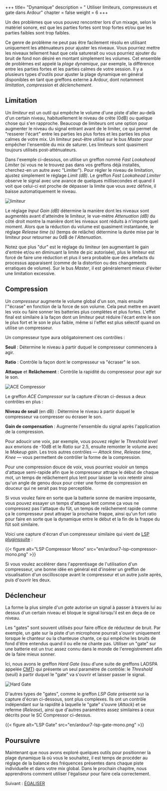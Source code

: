 +++
title= "Dynamique"
description = " Utiliser limiteurs, compresseurs et gate dans Ardour"
chapter = false
weight = 6
+++

Un des problèmes que vous pouvez rencontrer lors d'un mixage, selon le matériel sonore, est que les parties fortes sont trop fortes et/ou que les parties faibles sont trop faibles.     

Ce genre de problème ne peut pas être facilement résolu en utilisant uniquement les atténuateurs pour ajuster les niveaux.
Vous pourriez mettre les niveaux tellement haut que cela saturerait ou vous pourriez ajouter du bruit de fond non désiré en montant simplement les volumes.
Cet ensemble de problèmes est appelé la _plage dynamique_, par exemple, la différence entre les parties fortes et les parties calmes de votre session.
Il y a plusieurs types d'outils pour ajuster la plage dynamique en général disponibles en tant que greffons externe à Ardour, dont notamment _limitation_, _compression_ et _déclenchement_.   

## Limitation

Un _limiteur_ est un outil qui empêche le volume d'une piste d'aller au-delà d'un certain niveau, habituellement le niveau de crête (0dB) ou quelque chose qui s'en rapproche. Beaucoup de limiteurs ont une option pour augmenter le niveau du signal entrant avant de le limiter, ce qui permet de "resserer l'écart" entre les parties les plus fortes et les parties les plus calmes de votre mix. 
Un limiteur peut-être utilisé sur le bus _Master_ pour empêcher l'ensemble du mix de saturer. Les limiteurs sont quasiment toujours utilisés post-atténuateurs.

Dans l'exemple ci-dessous, on utilise un greffon nommé _Fast Lookahead Limiter_ (si vous ne le trouvez pas dans vos greffons déjà installés, cherchez-en un autre avec "Limiter"). Pour régler le niveau de limitation, ajustez simplement le réglage _Limit (dB)_.
Le greffon _Fast Lookahead Limiter_ observe le signal avec une avance de quelques millisecondes et quand il voit que celui-ci est proche de dépasser la limite que vous avez définie, il baisse automatiquement le niveau.

![limiteur](en/ardour7-fast-lookahead-lmiter.png?width=500)

Le réglage _Input Gain (dB)_ détermine la manière dont les niveaux sont augmentés avant d'atteindre le limiteur, le vue-mètre _Attenuation (dB)_ du côté droit montre la manière dont les niveaux sont réduits à n'importe quel moment.
Alors que la réduction du volume est quasiment instantanée, le réglage _Release time (s)_ (temps de relâche) détermine la durée mise par le limiteur pour retourner au 0dB de l'_Attenuation_.

Notez que plus "dur" est le réglage du limiteur (en augmentant le gain d'entrée et/ou en diminuant la limite de pic autorisée), plus le limiteur est forcé de faire une réduction et plus il sera probable que des artefacts du processus apparaisent (comme de la distortion ou des changements erratiques de volume).
Sur le bus _Master_, il est généralement mieux d'éviter une limitation excessive.  

## Compression

Un _compresseur_ augmente le volume global d'un son, mais ensuite l'"écrase" en fonction de la force de son volume. Cela peut mettre en avant les voix ou faire sonner les batteries plus complètes et plus fortes. L'effet final est similaire à la façon dont un limiteur peut réduire l'écart entre le son le plus fort et le son le plus faible, même si l'effet est plus sélectif quand on utilise un compresseur.

Un compresseur type aura obligatoirement ces contrôles :

**Seuil**
: Détermine le niveau à partir duquel le compresseur commencera à agir.


**Ratio**
: Contrôle la façon dont le compresseur va "écraser" le son.

**Attaque** et **Relâchement**
: Contrôle la rapidité du compresseur pour agir sur le son.

![ACE Compressor](en/ardour7-ace-compressor.png?width=450)

Le greffon _ACE Compressor_ sur la capture d'écran ci-dessus a deux contrôles en plus :

**Niveau de seuil** (en dB)
: Détermine le niveau à partir duquel le compresseur va compresser ou écraser le son.

**Gain de compensation**
: Augmente l'ensemble du signal après l'application de la compression.

Pour adoucir une voix, par exemple, vous pouvez régler le _Threshold level_ aux envrions de -10dB et le _Ratio_ sur 2.5, ensuite remonter le volume avec le _Makeup gain_. Les trois autres contrôles — _Attack time_, _Release time_, _Knee_ — vous permettent de contrôler la forme de la compression.

Pour une compression douce de voix, vous pourriez vouloir un temps d'attaque semi-rapide afin que le compresseur attrape le début de chaque mot, un temps de relâchement plus lent pour laisser la voix retentir ainsi qu'un angle de genou doux pour créer une forme de compression en douceur qui ne serait pas trop perceptible. 

Si vous voulez faire en sorte que la batterie sonne de manière imposante, vous pouvez essayer un temps d'attaque lent comme ça vous ne compressez pas l'attaque du fût, un temps de relâchement rapide comme ça le compresseur peut attraper la prochaine frappe, ainsi qu'un fort ratio pour faire en sorte que la dynamique entre le début et la fin de la frappe du fût soit similaire. 

Voici une capture d'écran d'un compresseur similaire qui vient de [LSP pluginssuite](https://lsp-plug.in/) : 

{{< figure alt="LSP Compressor Mono" src="en/ardour7-lsp-compressor-mono.png" >}}

Si vous voulez accélérer dans l'apprentisage de l'utilisation d'un compresseur, une bonne idée en général est d'insérer un greffon de visualisation d'un oscilloscope avant le compresseur et un autre juste après, puis d'ouvrir les deux.
 
## Déclencheur

La forme la plus simple d'un _gate_ autorise un signal à passer à travers lui au dessus d'un certain niveau et bloque le signal lorsqu'il est en deça de ce niveau.  

Les "gates" sont souvent utilisés pour faire office de réducteur de bruit. Par exemple, un gate sur la piste d'un microphone pourrait s'ouvrir uniquement lorsque le chanteur ou la chanteuse chante, ce qui empêche les bruits de fond d'être entendus quand il ou elle ne chante pas. Utiliser un "gate" sur une batterie est un truc assez connu dans le monde de l'enregistrement afin de la faire mieux sonner.

Ici, nous avons le greffon _Hard Gate_ (issu d'une suite de greffons LADSPA appelée [CMT](https://www.ladspa.org/cmt/overview.html)) qui présente un seul paramètre de contrôle: le _Threshold_ (seuil) à partir duquel le "gate" va s'ouvrir et laisser passer le signal.

![Hard Gate](en/ardour7-hard-gate.png?width=400)

D'autres types de "gates", comme le greffon _LSP Gate_ présenté sur la capture d'écran ci-dessous, sont plus complexes. Ils ont un contrôle indépendant sur la rapidité à laquelle le "gate" s'ouvre (_Attack_) et se referme (_Release_), ainsi que d'autres paramètres assez similaires à ceux décrits pour le SC Compressor ci-dessus.

{{< figure alt="LSP Gate" src="en/ardour7-lsp-gate-mono.png" >}}

## Poursuivre

Maintenant que nous avons exploré quelques outils pour positionner la plage dynamique là où vous le souhaitez, il est temps de procéder au réglage de la balance des fréquences présentes dans chaque piste individuelle et dans votre mix global.
Dans le prochain chapitre, nous apprendrons comment utiliser l'égaliseur pour faire cela correctement.

Suivant : [ÉGALISER](../equalizing)